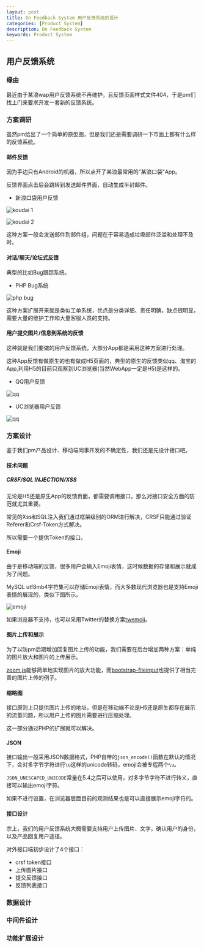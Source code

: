 ```yaml
---
layout: post
title: On Feedback System 用户反馈系统的设计
categories: [Product System]
description: On Feedback System
keywords: Product System
---
```

## 用户反馈系统

### 缘由

最近由于某浪wap用户反馈系统不再维护，且反馈页面样式文件404，于是pm们找上门来要求开发一套新的反馈系统。

### 方案调研

虽然pm给出了一个简单的原型图，但是我们还是需要调研一下市面上都有什么样的反馈系统。

#### 邮件反馈

因为手边只有Android的机器，所以点开了某浪最常用的"某浪口袋"App。

反馈界面点击后会跳转到发送邮件界面，自动生成半封邮件。

* 新浪口袋用户反馈

![koudai 1]({{site.baseurl}}/images/on-feedback/koudai-1.png)

![koudai 2]({{site.baseurl}}/images/on-feedback/koudai-2.png)

这种方案一般会发送邮件到邮件组，问题在于容易造成垃圾邮件泛滥和处理不及时。

#### 对话/聊天/论坛式反馈

典型的比如Bug跟踪系统。

* PHP Bug系统

![php bug]({{site.baseurl}}/images/on-feedback/bugsys.png)

这种方案扩展开来就是类似工单系统，优点是分类详细、责任明确，缺点很明显，需要大量的维护工作和大量客服人员的支持。

#### 用户提交图片/信息到系统的反馈

这种就是我们要做的用户反馈系统，大部分App都是采用这种方案进行处理。

这种App反馈有做原生的也有做成H5页面的，典型的原生的反馈类似qq、淘宝的App,利用H5的目前只观察到UC浏览器(当然WebApp一定是H5)是这样的。

* QQ用户反馈

![qq]({{site.baseurl}}/images/on-feedback/qq.png)

* UC浏览器用户反馈

![qq]({{site.baseurl}}/images/on-feedback/uc.png)

### 方案设计

鉴于我们pm产品设计、移动端同事开发的不确定性，我们还是先设计接口吧。

#### 技术问题

##### CRSF/SQL INJECTION/XSS

无论是H5还是原生App的反馈页面，都需要调用接口，那么对接口安全方面的防范就尤其重要。

常见的Xss和SQL注入我们通过框架级别的ORM进行解决，CRSF只能通过验证Referer和Crsf-Token方式解决。

所以需要一个提供Token的接口。

#### Emoji

由于是移动端的反馈，很多用户会输入Emoji表情，这时候数据的存储和展示就成为了问题。

MySQL utf8mb4字符集可以存储Emoji表情，而大多数现代浏览器也是支持Emoji表情的展现的，类似下图所示。

![emoji]({{site.baseurl}}/images/on-feedback/emoji.png)

如果浏览器不支持，也可以采用Twitter的替换方案[twemoji](https://github.com/twitter/twemoji)。

#### 图片上传和展示

为了以防pm后期增加回复图片上传的功能，我们需要在后台增加两种方案：单纯的图片放大和图片的上传展示。

[zoom.js](https://github.com/hakimel/zoom.js)能够简单地实现图片的放大功能，而[bootstrap-fileinput](https://github.com/kartik-v/bootstrap-fileinput/)也提供了相当完善的图片上传的例子。

#### 缩略图

接口原则上只提供图片上传的地址，但是在移动端不论是H5还是原生都存在展示的流量问题，所以用户上传的图片需要进行压缩处理。

这一部分通过PHP的扩展就可以解决。

#### JSON

接口输出一般采用JSON数据格式，PHP自带的`json_encode()`函数在默认的情况下，会对多字节字符进行`\u`这样的unicode转码，emoji会被专程两个`\u`。

`JSON_UNESCAPED_UNICODE`常量在5.4之后可以使用，对多字节字符不进行转义，直接可以输出emoji字符。

如果不进行设置，在浏览器层面目前的观测结果也是可以直接展示emoji字符的。

#### 接口设计

宗上，我们的用户反馈系统大概需要支持用户上传图片、文字，确认用户的身份，以及产品回复用户途径。

对外接口端初步设计了4个接口：

* crsf token接口
* 上传图片接口
* 提交反馈接口
* 反馈列表接口

### 数据设计

### 中间件设计

### 功能扩展设计





